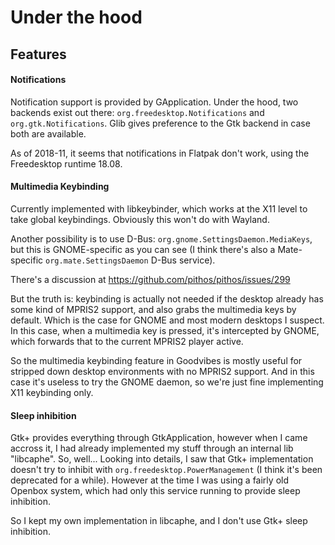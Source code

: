 Under the hood
==============



Features
--------

#### Notifications

Notification support is provided by GApplication. Under the hood, two backends
exist out there: `org.freedesktop.Notifications` and `org.gtk.Notifications`.
Glib gives preference to the Gtk backend in case both are available.

As of 2018-11, it seems that notifications in Flatpak don't work, using the
Freedesktop runtime 18.08.

#### Multimedia Keybinding

Currently implemented with libkeybinder, which works at the X11 level to take
global keybindings. Obviously this won't do with Wayland.

Another possibility is to use D-Bus: `org.gnome.SettingsDaemon.MediaKeys`,
but this is GNOME-specific as you can see (I think there's also a Mate-specific
`org.mate.SettingsDaemon` D-Bus service).

There's a discussion at <https://github.com/pithos/pithos/issues/299>

But the truth is: keybinding is actually not needed if the desktop already has
some kind of MPRIS2 support, and also grabs the multimedia keys by default.
Which is the case for GNOME and most modern desktops I suspect. In this case,
when a multimedia key is pressed, it's intercepted by GNOME, which forwards
that to the current MPRIS2 player active.

So the multimedia keybinding feature in Goodvibes is mostly useful for stripped
down desktop environments with no MPRIS2 support. And in this case it's useless
to try the GNOME daemon, so we're just fine implementing X11 keybinding only.

#### Sleep inhibition

Gtk+ provides everything through GtkApplication, however when I came accross
it, I had already implemented my stuff through an internal lib "libcaphe". So,
well... Looking into details, I saw that Gtk+ implementation doesn't try to
inhibit with `org.freedesktop.PowerManagement` (I think it's been deprecated
for a while).  However at the time I was using a fairly old Openbox system,
which had only this service running to provide sleep inhibition.

So I kept my own implementation in libcaphe, and I don't use Gtk+ sleep
inhibition.
